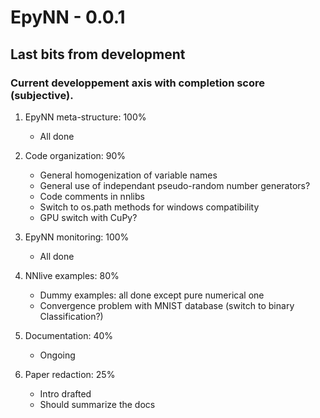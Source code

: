 # EpyNN - 0.0.1

## Last bits from development

### Current developpement axis with completion score (subjective).

1. EpyNN meta-structure: 100%
    - All done

3. Code organization: 90%
    - General homogenization of variable names
    - General use of independant pseudo-random number generators?
    - Code comments in nnlibs
    - Switch to os.path methods for windows compatibility
    - GPU switch with CuPy?

3. EpyNN monitoring: 100%
    - All done

4. NNlive examples: 80%
    - Dummy examples: all done except pure numerical one
    - Convergence problem with MNIST database (switch to binary Classification?)

5. Documentation: 40%
    - Ongoing

6. Paper redaction: 25%
    - Intro drafted
    - Should summarize the docs
